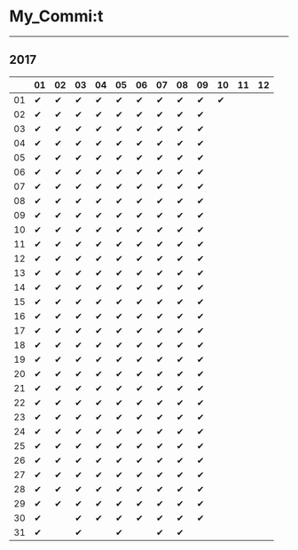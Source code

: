 # My_Commi:t

---

## 2017

|  |01|02|03|04|05|06|07|08|09|10|11|12|
|----|----|----|----|----|----|----|----|----|----|----|----|----|
|01|✔ |✔ |✔ |✔ |✔ |✔ |✔ |✔ |✔ |✔ |  |  |
|02|✔ |✔ |✔ |✔ |✔ |✔ |✔ |✔ |✔ |  |  |  |
|03|✔ |✔ |✔ |✔ |✔ |✔ |✔ |✔ |✔ |  |  |  |
|04|✔ |✔ |✔ |✔ |✔ |✔ |✔ |✔ |✔ |  |  |  |
|05|✔ |✔ |✔ |✔ |✔ |✔ |✔ |✔ |✔ |  |  |  |
|06|✔ |✔ |✔ |✔ |✔ |✔ |✔ |✔ |✔ |  |  |  |
|07|✔ |✔ |✔ |✔ |✔ |✔ |✔ |✔ |✔ |  |  |  |
|08|✔ |✔ |✔ |✔ |✔ |✔ |✔ |✔ |✔ |  |  |  |
|09|✔ |✔ |✔ |✔ |✔ |✔ |✔ |✔ |✔ |  |  |  |
|10|✔ |✔ |✔ |✔ |✔ |✔ |✔ |✔ |✔ |  |  |  |
|11|✔ |✔ |✔ |✔ |✔ |✔ |✔ |✔ |✔ |  |  |  |
|12|✔ |✔ |✔ |✔ |✔ |✔ |✔ |✔ |✔ |  |  |  |
|13|✔ |✔ |✔ |✔ |✔ |✔ |✔ |✔ |✔ |  |  |  |
|14|✔ |✔ |✔ |✔ |✔ |✔ |✔ |✔ |✔ |  |  |  |
|15|✔ |✔ |✔ |✔ |✔ |✔ |✔ |✔ |✔ |  |  |  |
|16|✔ |✔ |✔ |✔ |✔ |✔ |✔ |✔ |✔ |  |  |  |
|17|✔ |✔ |✔ |✔ |✔ |✔ |✔ |✔ |✔ |  |  |  |
|18|✔ |✔ |✔ |✔ |✔ |✔ |✔ |✔ |✔ |  |  |  |
|19|✔ |✔ |✔ |✔ |✔ |✔ |✔ |✔ |✔ |  |  |  |
|20|✔ |✔ |✔ |✔ |✔ |✔ |✔ |✔ |✔ |  |  |  |
|21|✔ |✔ |✔ |✔ |✔ |✔ |✔ |✔ |✔ |  |  |  |
|22|✔ |✔ |✔ |✔ |✔ |✔ |✔ |✔ |✔ |  |  |  |
|23|✔ |✔ |✔ |✔ |✔ |✔ |✔ |✔ |✔ |  |  |  |
|24|✔ |✔ |✔ |✔ |✔ |✔ |✔ |✔ |✔ |  |  |  |
|25|✔ |✔ |✔ |✔ |✔ |✔ |✔ |✔ |✔ |  |  |  |
|26|✔ |✔ |✔ |✔ |✔ |✔ |✔ |✔ |✔ |  |  |  |
|27|✔ |✔ |✔ |✔ |✔ |✔ |✔ |✔ |✔ |  |  |  |
|28|✔ |✔ |✔ |✔ |✔ |✔ |✔ |✔ |✔ |  |  |  |
|29|✔ |✔ |✔ |✔ |✔ |✔ |✔ |✔ |✔ |  |  |  |
|30|✔ |  |✔ |✔ |✔ |✔ |✔ |✔ |✔ |  |  |  |
|31|✔ |  |✔ |  |✔ |  |✔ |✔ |  |  |  |  |
